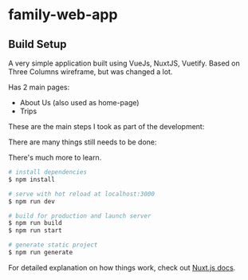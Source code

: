 # family-web-app

## Build Setup

A very simple application built using VueJs, NuxtJS, Vuetify.
Based on Three Columns wireframe, but was changed a lot.

Has 2 main pages:
* About Us (also used as home-page)
* Trips

These are the main steps I took as part of the development:


There are many things still needs to be done:



There's much more to learn.
 
```bash
# install dependencies
$ npm install

# serve with hot reload at localhost:3000
$ npm run dev

# build for production and launch server
$ npm run build
$ npm run start

# generate static project
$ npm run generate
```

For detailed explanation on how things work, check out [Nuxt.js docs](https://nuxtjs.org).
